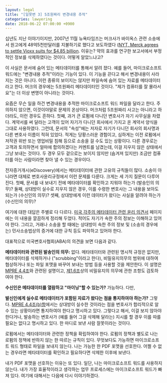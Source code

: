 ```yaml
---
layout: legal
title: "[일못변 3] 5조원짜리 변경내용 추적"
categories: lawyering
date: 2018-06-22 07:00:00 +0900
---
```

십년도 지난 이야기이지만, 2007년 11월 뉴욕타임즈는 머크사가 바이옥스 관련 소송에서 원고에게 48억5천만달러를 지불하기로 했다고 보도하였다 ([NYT, Merck agrees to settle Vioxx suits for $4.85 billion](https://www.nytimes.com/2007/11/09/business/09merck.html). 이유는? 약의 효과를 연구한 보고서에서 부정적인 정보를 삭제하였다는 것이다. 어떻게 알았느냐고? 

이 사실은 문서에 숨어 있는 메타데이터를 통해서 알려 졌다. 예를 들어, 마이크로소프트 워드에는 "변경내용 추적"이라는 기능이 있다. 이 기능을 끈다고 해서 변경내용이 사라지는 것은 아니다. 이런 종류의 보이지는 않지만 파일속에 숨어 있는 자료를 메타데이터라고 한다. 머크의 경우에는 5조원짜리 메타데이터인 것이다. "제가 컴퓨터를 잘 몰라서요"는 더 이상 변명이 아니라는 것이다.

요즘은 무슨 일을 하건 변경내용을 추적한 마이크로소프트 워드 파일을 달라고 한다. 주의하지 않으면, 이것이야말로 문제의 온상이다. 머크처럼 5조원짜리 사고는 아니라고 하더라도, 이런 경우도 흔하다. 첫째, 과거 큰 로펌에 다니던 변호사가 자기 사무실을 차렸다. 계약서를 써 달라는 고객이 있어 자기가 다니던 회사에서 가지고 온 계약서 양식을 그대로 사용하였다. 그런데, 문서의 "속성"에는 저자로 자기가 다니던 회사의 회사명과 다른 변호사 이름이 적혀 있었다. 적게는 당황스러운 경험이고, 심하게는 이전 로펌에서 저작권 위반 또는 영업비밀 침해 등으로 소송을 걸 수도 있는 상황이다. 다른 경우로는 고객과 토의하면서 얼마에 합의하겠다는 커멘트를 남겼는데, 이걸 지우지 않은 상태에서 그냥 보내는 것이다. 두 경우 모두 겉으로는 보이지 않지만 (숨겨져 있지만) 조금만 컴퓨터를 아는 사람이라면 찾아 낼 수 있는 경우이다. 

전자증거개시(eDiscovery)에서는 메타데이터에 관한 고유의 규칙들이 많다. 소송이 아니라면 대체로 변호사윤리규정에서 이런 문제를 다룬다. 크게는 세 가지 질문이 다루어진다. 첫째, 문서를 내 보내기 전에 메타데이터를 확인하고 지워야 하는가 (발송인의 의무)? 둘째, 상대방이 실수로 지우지 않은 경우, 이를 수령한 변호사는 그 내용을 보아도 되는가 (수신인의 의무)? 셋째, 상대방에게 이런 데이터가 왔다는 사실을 알려야 하는가 (수신인의 의무)?

여기에 대한 대답은 주별로 다 다르다. [미국 각주의 메타데이터 관련 윤리 의견서](https://www.americanbar.org/groups/departments_offices/legal_technology_resources/resources/charts_fyis/metadatachart.html) 페이지에는 이 내용을 깔끔하게 정리해 두었다. 적어도 자기가 속한 주의 정보는 이해하고 있어야 한다. 그리고, 거래나 소송을 할 때에는 상대방이 속한 주의 정보 및 (소송의 경우에는) 민사소송법상의 증거에 대한 규칙 등도 파악하고 있어야 한다.

대표적으로 미국변호사협회(ABA)의 의견을 보면 다음과 같다.

**메타데이터와 관련된 발송인의 의무:**  없다. 메타데이터와 관련된 명시적 규정은 없지만, 메타데이터를 삭제하거나 ("scrubbing"이라고 한다), 비밀유지의무의 범위에 대하여 협상하거나 또는 파일 포맷을 바꾸어 보내는 방법 등을 사용할 것을 제안한다. 이 설명은 [MPRE 4.4조](/codes/mpre-4_4.html)와 관련된 설명이고, [제1.6조](/codes/mpre-1_6.html)상의 비밀유지의 의무에 관한 조항도 검토하여야 한다.

**수신인은 메타데이터를 열람하고 "마이닝"할 수 있는가?** 가능하다. 다만,

**발신인에게 실수로 메타데이터가 포함된 자료가 왔다는 점을 통지하여야 하는가?** 그렇다. [MPRE 4.4조(b)항](/codes/mpre-4_4.html)에서는 상대방이 실수한 것이라는 점을 변호사가 합리적으로 알 수 있는 상황이라면 통지하여야 한다고 명시하고 있다.  그렇다고 해서, 이걸 보지 않아야 한다거나, 발송하는 변호사가 (예를 들어 그걸 삭제해 달라는) 지시를 할 경우 이를 따를 필요는 없다고 명시하고 있다. 한 마디로 보낸 사람 잘못이라는 것이다.

로펌에서는 메타데이터와 관련한 정책을 확립하여야 한다. 로펌의 정책과 별도로 나는 로펌의 정책에 반하지 않는 한 따르는 규칙이 있다. 무엇보다도 가능하면 마이크로소프트 워드 형태로 파일을 보내지 않는다. 나는 가능한 한 PDF 포맷을 선호한다. 어쩔 수 없는 경우라면 메타데이터를 확인하고 필요하다면 삭제한 이후에 보낸다. 

내가 PDF 포맷을 선호하는 이유는 또 있다. 일단, 나는 마이크로소프트 워드를 사용하지 않는다. 내가 가장 효율적이라고 생각하는 업무 프로세스에는 마이크로소프트 워드가 빠져 있다. 여기에 대해서는 다음에 다시 이야기하겠다.

